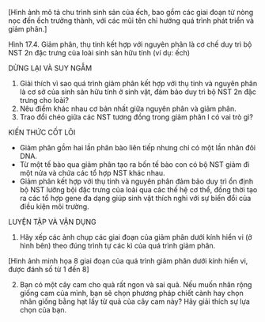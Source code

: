 [Hình ảnh mô tả chu trình sinh sản của ếch, bao gồm các giai đoạn từ nòng nọc đến ếch trưởng thành, với các mũi tên chỉ hướng quá trình phát triển và giảm phân.]

Hình 17.4. Giảm phân, thụ tinh kết hợp với nguyên phân là cơ chế duy trì bộ NST 2n đặc trưng của loài sinh sản hữu tính (ví dụ: ếch)

DỪNG LẠI VÀ SUY NGẪM
1. Giải thích vì sao quá trình giảm phân kết hợp với thụ tinh và nguyên phân là cơ sở của sinh sản hữu tính ở sinh vật, đảm bảo duy trì bộ NST 2n đặc trưng cho loài?
2. Nêu điểm khác nhau cơ bản nhất giữa nguyên phân và giảm phân.
3. Trao đổi chéo giữa các NST tương đồng trong giảm phân I có vai trò gì?

KIẾN THỨC CỐT LÕI
- Giảm phân gồm hai lần phân bào liên tiếp nhưng chỉ có một lần nhân đôi DNA.
- Từ một tế bào qua giảm phân tạo ra bốn tế bào con có bộ NST giảm đi một nửa và chứa các tổ hợp NST khác nhau.
- Giảm phân kết hợp với thụ tinh và nguyên phân đảm bảo duy trì ổn định bộ NST lưỡng bội đặc trưng của loài qua các thế hệ cơ thể, đồng thời tạo ra các tổ hợp gene đa dạng giúp sinh vật thích nghi với sự biến đổi của điều kiện môi trường.

LUYỆN TẬP VÀ VẬN DỤNG
1. Hãy xếp các ảnh chụp các giai đoạn của giảm phân dưới kính hiển vi (ở hình bên) theo đúng trình tự các kì của quá trình giảm phân.

[Hình ảnh minh họa 8 giai đoạn của quá trình giảm phân dưới kính hiển vi, được đánh số từ 1 đến 8]

2. Bạn có một cây cam cho quả rất ngon và sai quả. Nếu muốn nhân rộng giống cam của mình, bạn sẽ chọn phương pháp chiết cành hay chọn nhân giống bằng hạt lấy từ quả của cây cam này? Hãy giải thích sự lựa chọn của bạn.